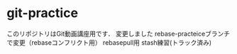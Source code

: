 # git-practice
このリポジトリはGit動画講座用です．
変更しました
rebase-practeiceブランチで変更（rebaseコンフリクト用）
rebasepull用
stash練習(トラック済み)
